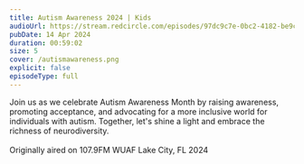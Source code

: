 ```yaml
---
title: Autism Awareness 2024 | Kids
audioUrl: https://stream.redcircle.com/episodes/97dc9c7e-0bc2-4182-be9c-5fa1dc00db2f/stream.mp3
pubDate: 14 Apr 2024
duration: 00:59:02
size: 5
cover: /autismawareness.png
explicit: false
episodeType: full
---
```

Join us as we celebrate Autism Awareness Month by raising awareness, promoting acceptance, and advocating for a more inclusive world for individuals with autism. Together, let's shine a light and embrace the richness of neurodiversity.\
\
Originally aired on 107.9FM WUAF Lake City, FL 2024